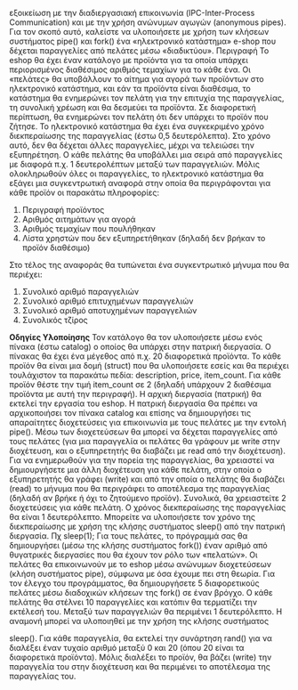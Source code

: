 εξοικείωση με την διαδιεργασιακή
επικοινωνία (IPC-Inter-Process Communication) και με την χρήση ανώνυμων αγωγών
(anonymous pipes).
Για τον σκοπό αυτό, καλείστε να υλοποιήσετε με χρήση των κλήσεων συστήματος
pipe() και fork() ένα «ηλεκτρονικό κατάστημα» e-shop που δέχεται παραγγελίες από
πελάτες μέσω «διαδικτύου».
Περιγραφή
Το eshop θα έχει έναν κατάλογο με προϊόντα για τα οποία υπάρχει περιορισμένος
διαθέσιμος αριθμός τεμαχίων για το κάθε ένα.
Οι «πελάτες» θα υποβάλλουν το αίτημα για αγορά των προϊόντων στο ηλεκτρονικό
κατάστημα, και εάν τα προϊόντα είναι διαθέσιμα, το κατάστημα θα ενημερώνει τον
πελάτη για την επιτυχία της παραγγελίας, τη συνολική χρέωση και θα δεσμεύει τα
προϊόντα. Σε διαφορετική περίπτωση, θα ενημερώνει τον πελάτη ότι δεν υπάρχει το
προϊόν που ζήτησε.
Το ηλεκτρονικό κατάστημα θα έχει ένα συγκεκριμένο χρόνο διεκπεραίωσης της
παραγγελίας (έστω 0,5 δευτερόλεπτα). Στο χρόνο αυτό, δεν θα δέχεται άλλες
παραγγελίες, μέχρι να τελειώσει την εξυπηρέτηση.
Ο κάθε πελάτης θα υποβάλλει μια σειρά από παραγγελίες με διαφορά π.χ. 1
δευτερολέπτων μεταξύ των παραγγελιών.
Μόλις ολοκληρωθούν όλες οι παραγγελίες, το ηλεκτρονικό κατάστημα θα εξάγει μια
συγκεντρωτική αναφορά στην οποία θα περιγράφονται για κάθε προϊόν οι παρακάτω
πληροφορίες:
1) Περιγραφή προϊόντος
1) Αριθμός αιτημάτων για αγορά
2) Αριθμός τεμαχίων που πουλήθηκαν
3) Λίστα χρηστών που δεν εξυπηρετήθηκαν (δηλαδή δεν βρήκαν το προϊόν διαθέσιμο)

Στο τέλος της αναφοράς θα τυπώνεται ένα συγκεντρωτικό μήνυμα που θα
περιέχει:
1) Συνολικό αριθμό παραγγελιών
2) Συνολικό αριθμό επιτυχημένων παραγγελιών
3) Συνολικό αριθμό αποτυχημένων παραγγελιών
4) Συνολικός τζίρος 


**Οδηγίες Υλοποίησης**
Τον κατάλογο θα τον υλοποιήσετε μέσω ενός πίνακα (έστω catalog) ο οποίος θα
υπάρχει στην πατρική διεργασία. Ο πίνακας θα έχει ένα μέγεθος από π.χ. 20
διαφορετικά προϊόντα. Το κάθε προϊόν θα είναι μια δομή (struct) που θα υλοποιήσετε
εσείς και θα περιέχει τουλάχιστον τα παρακάτω πεδία: description, price,
item_count. Για κάθε προϊόν θέστε την τιμή item_count σε 2 (δηλαδή υπάρχουν 2
διαθέσιμα προϊόντα με αυτή την περιγραφή).
Η αρχική διεργασία (πατρική) θα εκτελεί την εργασία του eshop. Η πατρική διεργασία
Θα πρέπει να αρχικοποιήσει τον πίνακα catalog και επίσης να δημιουργήσει τις
απαραίτητες διοχετεύσεις για επικοινωνία με τους πελάτες με την εντολή pipe(). Μέσω
των διοχετεύσεων θα μπορεί να δέχεται παραγγελίες από τους πελάτες (για μια
παραγγελία οι πελάτες θα γράφουν με write στην διοχέτευση, και ο εξυπηρετητής θα
διαβάζει με read από την διοχέτευση). Για να ενημερωθούν για την πορεία της
παραγγελίας, θα χρειαστεί να δημιουργήσετε μια άλλη διοχέτευση για κάθε
πελάτη, στην οποία ο εξυπηρετητής θα γράφει (write) και από την οποία ο πελάτης
θα διαβάζει (read) το μήνυμα που θα περιγράφει το αποτέλεσμα της παραγγελίας
(δηλαδή αν βρήκε ή όχι το ζητούμενο προϊόν). Συνολικά, θα χρειαστείτε 2 διοχετεύσεις
για κάθε πελάτη. Ο χρόνος διεκπεραίωσης της παραγγελίας θα είναι 1 δευτερόλεπτο.
Μπορείτε να υλοποιήσετε τον χρόνο της διεκπεραίωσης με χρήση της κλήσης
συστήματος sleep() από την πατρική διεργασία.
Πχ sleep(1);
Για τους πελάτες, το πρόγραμμά σας θα δημιουργήσει (μέσω της κλήσης συστήματος
fork()) έναν αριθμό από θυγατρικές διεργασίες που θα έχουν τον ρόλο των
«πελατών». Οι πελάτες θα επικοινωνούν με το eshop μέσω ανώνυμων διοχετεύσεων
(κλήση συστήματος pipe), σύμφωνα με όσα έχουμε πει στη θεωρία. Για τον έλεγχο του
προγράμματος, θα δημιουργήσετε 5 διαφορετικούς πελάτες μέσω διαδοχικών
κλήσεων της fork() σε έναν βρόγχο. Ο κάθε πελάτης θα στέλνει 10 παραγγελίες και
κατόπιν θα τερματίζει την εκτέλεσή του. Μεταξύ των παραγγελιών θα περιμένει 1
δευτερόλεπτο. Η αναμονή μπορεί να υλοποιηθεί με την χρήση της κλήσης συστήματος 

sleep(). Για κάθε παραγγελία, θα εκτελεί την συνάρτηση rand() για να διαλέξει έναν
τυχαίο αριθμό μεταξύ 0 και 20 (όπου 20 είναι τα διαφορετικά προϊόντα). Μόλις διαλέξει
το προϊόν, θα βάζει (write) την παραγγελία του στην διοχέτευση και θα περιμένει το
αποτέλεσμα της παραγγελίας του. 
